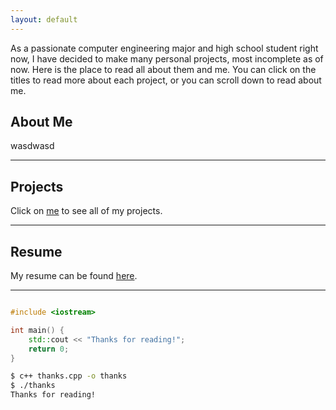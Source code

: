 ```yaml
---
layout: default
---
```


As a passionate computer engineering major and high school student right now, I have decided to make many personal projects, most incomplete as of now. Here is the place to read all about them and me. You can click on the titles to read more about each project, or you can scroll down to read about me.

## About Me
wasdwasd

____

## Projects
Click on [me](Projects.md) to see all of my projects.

____

## Resume
My resume can be found [here](assets/PATEL_AMARNATH_RESUME.md).

____

```c++

#include <iostream>

int main() {
    std::cout << "Thanks for reading!";
    return 0;
}

```

```bash
$ c++ thanks.cpp -o thanks
$ ./thanks
Thanks for reading!
```
